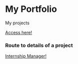 # My Portfolio

My projects

[Access here!](https://ailtonbsj.github.io/portfolio/)

### Route to details of a project

[Internship Manager!](https://ailtonbsj.github.io/portfolio/#4/info)
